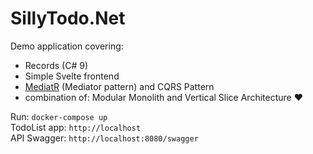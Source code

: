 # SillyTodo.Net

Demo application covering:

* Records (C# 9)
* Simple Svelte frontend
* [MediatR](https://github.com/jbogard/MediatR) (Mediator pattern) and CQRS Pattern 
* combination of: Modular Monolith and Vertical Slice Architecture ❤️



Run: ``docker-compose up``   
TodoList app: ``http://localhost``  
API Swagger: ``http://localhost:8080/swagger``  
